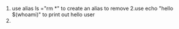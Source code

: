 1. use alias ls ="rm *" to create an alias to remove
2.use echo "hello $(whoami)" to print out hello user
3.
